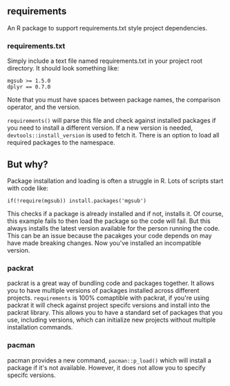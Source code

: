 ## requirements

An R package to support requirements.txt style project dependencies.

### requirements.txt

Simply include a text file named requirements.txt in your project root directory. It should look something like:

```
mgsub >= 1.5.0
dplyr == 0.7.0
```

Note that you must have spaces between package names, the comparison operator, and the version.

`requirements()` will parse this file and check against installed packages if you need to install a different version. If a new version is needed, `devtools::install_version` is used to fetch it. There is an option to load all required packages to the namespace.

## But why?

Package installation and loading is often a struggle in R. Lots of scripts start with code like:

```
if(!require(mgsub)) install.packages('mgsub')
```

This checks if a package is already installed and if not, installs it. Of course, this example fails to then load the package so the code will fail. But this always installs the latest version available for the person running the code. This can be an issue because the pacakges your code depends on may have made breaking changes. Now you've installed an incompatible version.

### packrat

packrat is a great way of bundling code and packages together. It allows you to have multiple versions of packages installed across different projects. `requirements` is 100% comaptible with packrat, if you're using packrat it will check against project specifc versions and install into the packrat library. This allows you to have a standard set of packages that you use, including versions, which can initialize new projects without multiple installation commands.

### pacman

pacman provides a new command, `pacman::p_load()` which will install a package if it's not available. However, it does not allow you to specify specifc versions.
